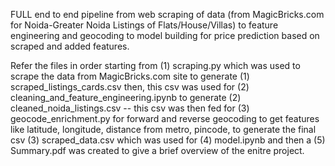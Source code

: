 FULL end to end pipeline from web scraping of data (from MagicBricks.com for Noida-Greater Noida Listings of Flats/House/Villas) to feature engineering and geocoding to model building for price prediction based on scraped and added features.

Refer the files in order starting from (1) scraping.py which was used to scrape the data from MagicBricks.com site to generate (1) scraped_listings_cards.csv then, this csv was used for (2) cleaning_and_feature_engineering.ipynb to generate (2) cleaned_noida_listings.csv -- this csv was then fed for (3) geocode_enrichment.py for forward and reverse geocoding to get features like latitude, longitude, distance from metro, pincode, to generate the final csv (3) scraped_data.csv which was used for (4) model.ipynb and then a (5) Summary.pdf was created to give a brief overview of the enitre project.
